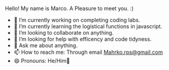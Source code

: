 ### 

Hello! My name is Marco. A Pleasure to meet you. :)

- 🔭 I’m currently working on completing coding labs.
- 🌱 I’m currently learning the logistical functions in javascript.
- 👯 I’m looking to collaborate on anything.
- 🤔 I’m looking for help with efficency and code tidyness.
- 💬 Ask me about anything.
- 📫 How to reach me: Through email Mahrko.rps@gmail.com
- 😄 Pronouns: He/Him👋

<!--
**Mahrkooo/Mahrkooo** is a ✨ _special_ ✨ repository because its `README.md` (this file) appears on your GitHub profile.

Here are some ideas to get you started:

- 🔭 I’m currently working on completing coding labs.
- 🌱 I’m currently learning the logistical funcitons in javascript.
- 👯 I’m looking to collaborate on anything.
- 🤔 I’m looking for help with efficency and code tidyness.
- 💬 Ask me about anything.
- 📫 How to reach me: Through email Mahrko.rps@gmail.com
- 😄 Pronouns: He/Him
-  Stay Vibin! ~MS
-->
